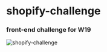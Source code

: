 # shopify-challenge

### front-end challenge for W19

![shopify-challenge](https://user-images.githubusercontent.com/37418444/45951382-41559d00-bfd1-11e8-99d7-f0fe3eec4237.PNG)
